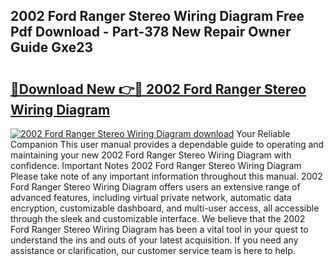## 2002 Ford Ranger Stereo Wiring Diagram Free Pdf Download - Part-378 New Repair Owner Guide Gxe23

# <h2><a href="http://dfolkc.blite.top/?on=2002+Ford+Ranger+Stereo+Wiring+Diagram">🔗Download New 👉🔴 2002 Ford Ranger Stereo Wiring Diagram</a></h2>

[![2002 Ford Ranger Stereo Wiring Diagram download](https://i.imgur.com/lujVjoI.png)](http://dfolkc.blite.top/?on=2002+Ford+Ranger+Stereo+Wiring+Diagram)
Your Reliable Companion This user manual provides a dependable guide to operating and maintaining your new 2002 Ford Ranger Stereo Wiring Diagram with confidence. Important Notes 2002 Ford Ranger Stereo Wiring Diagram Please take note of any important information throughout this manual. 2002 Ford Ranger Stereo Wiring Diagram offers users an extensive range of advanced features, including virtual private network, automatic data encryption, customizable dashboard, and multi-user access, all accessible through the sleek and customizable interface. We believe that the 2002 Ford Ranger Stereo Wiring Diagram has been a vital tool in your quest to understand the ins and outs of your latest acquisition. If you need any assistance or clarification, our customer service team is here to help.
